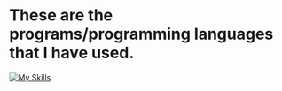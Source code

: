 <!-- ### Hi there 👋 -->

<h1>These are the programs/programming languages that I have used.</h1>

[![My Skills](https://skillicons.dev/icons?i=js,html,css,wasm)](https://skillicons.dev)

<!--
**Snakeyesmp/Snakeyesmp** is a ✨ _special_ ✨ repository because its `README.md` (this file) appears on your GitHub profile.

Here are some ideas to get you started:

- 🔭 I’m currently working on ...
- 🌱 I’m currently learning ...
- 👯 I’m looking to collaborate on ...
- 🤔 I’m looking for help with ...
- 💬 Ask me about ...
- 📫 How to reach me: ...
- 😄 Pronouns: ...
- ⚡ Fun fact: ...
-->
